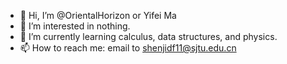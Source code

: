 - 👋 Hi, I’m @OrientalHorizon or Yifei Ma
- 👀 I’m interested in nothing.
- 🌱 I’m currently learning calculus, data structures, and physics.
- 📫 How to reach me: email to shenjidf11@sjtu.edu.cn

<!---
OrientalHorizon/OrientalHorizon is a ✨ special ✨ repository because its `README.md` (this file) appears on your GitHub profile.
You can click the Preview link to take a look at your changes.
--->
